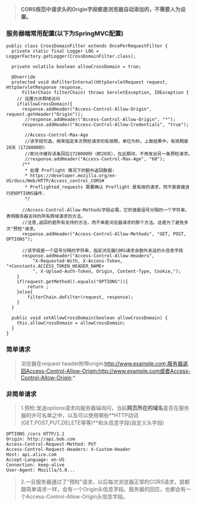 > **CORS规范中请求头的Origin字段都是浏览器自动添加的，不需要人为设置。**

### 服务器端常用配置(以下为SpringMVC配置)

````
public class CrossDomainFilter extends OncePerRequestFilter {
  private static final Logger LOG = LoggerFactory.getLogger(CrossDomainFilter.class);

  private volatile boolean allowCrossDomain = true;

  @Override
  protected void doFilterInternal(HttpServletRequest request, HttpServletResponse response,
      FilterChain filterChain) throws ServletException, IOException {
    // 设置允许跨域访问
    if(allowCrossDomain){
      response.addHeader("Access-Control-Allow-Origin", request.getHeader("Origin"));
	   //response.addHeader("Access-Control-Allow-Origin", "*");
      response.addHeader("Access-Control-Allow-Credentials", "true");

       //Access-Control-Max-Age
       //该字段可选，用来指定本次预检请求的有效期，单位为秒。上面结果中，有效期是20天（1728000秒）
       //即允许缓存该条回应1728000秒（即20天），在此期间，不用发出另一条预检请求。
       //response.addHeader("Access-Control-Max-Age", "60");
      /**
       * 处理 Preflight 情况下的额外返回数据:
       * https://developer.mozilla.org/en-US/docs/Web/HTTP/Access_control_CORS#
       * Preflighted_requests 需要确认 Preflight 是有效的请求，而不是直接进行的OPTIONS操作.
       */
       
      //Access-Control-Allow-Methods字段必需，它的值是逗号分隔的一个字符串，表明服务器支持的所有跨域请求的方法。
      //注意,返回的是所有支持的方法，而不单是浏览器请求的那个方法。这是为了避免多次"预检"请求。
      response.addHeader("Access-Control-Allow-Methods", "GET, POST, OPTIONS");
      
      //该字段是一个逗号分隔的字符串，指定浏览器CORS请求会额外发送的头信息字段
      response.addHeader("Access-Control-Allow-Headers",
          "X-Requested-With, X-Access-Token, "+Constants.ACCESS_TOKEN_HEADER_NAME+
          ", X-Upload-Auth-Token, Origin, Content-Type, Cookie,");
    }
    if(request.getMethod().equals("OPTIONS")){
    	return ;
    }else{
    	filterChain.doFilter(request, response);
    }
  }

  public void setAllowCrossDomain(boolean allowCrossDomain) {
    this.allowCrossDomain = allowCrossDomain;
  }
}

````

### 简单请求

> 浏览器在request header附带origin:http://www.example.com,服务器返回Access-Control-Allow-Origin:http://www.example.com或者Access-Control-Allow-Origin:*

### 非简单请求

> 1.预检:发送options请求向服务器端询问，当前**网页所在的域名**是否在服务器的许可名单之中，以及可以使用哪些**HTTP动词(GET,POST,PUT,DELETE等等)**和头信息字段(自定义头字段)
> 
````
OPTIONS /cors HTTP/1.1
Origin: http://api.bob.com
Access-Control-Request-Method: PUT
Access-Control-Request-Headers: X-Custom-Header
Host: api.alice.com
Accept-Language: en-US
Connection: keep-alive
User-Agent: Mozilla/5.0...
````

> 2.一旦服务器通过了"预检"请求，以后每次浏览器正常的CORS请求，就都跟简单请求一样，会有一个Origin头信息字段。服务器的回应，也都会有一个Access-Control-Allow-Origin头信息字段。

